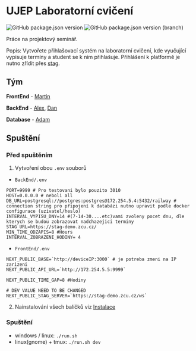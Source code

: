 # UJEP Laboratorní cvičení

![GitHub package.json version](https://img.shields.io/github/package-json/v/kopytkg/laborky/Dev?filename=FrontEnd%2Fpackage.json&label=FrontEnd) ![GitHub package.json version (branch)](https://img.shields.io/github/package-json/v/kopytkg/laborky/Dev?filename=BackEnd%2Fversion.json&label=BackEnd)



Práce na projektový seminář.

Popis: Vytvořete přihlašovací systém na laboratorní cvičení, kde vyučující vypisuje termíny a student se k nim přihlašuje. Přihlášení k platformě je nutno zřídit přes [stag](http://stag.ujep.cz/).


## Tým

**FrontEnd** - [Martin](https://github.com/kopytkg)

**BackEnd** -
[Alex](https://github.com/Bumross), [Dan](https://github.com/DanielRiha8906)

**Database** - [Adam](https://github.com/Midiros) 


## Spuštění

### Před spuštěním
1. Vytvoření obou `.env` souborů
- `BackEnd/.env`
```env
PORT=9999 # Pro testovani bylo pouzito 3010
HOST=0.0.0.0 # neboli all
DB_URL=postgresql://postgres:postgres@172.254.5.4:5432/railway # connection string pro připojení k databázi nutno upravit podle docker configurace (uzivatel/heslo)
INTERVAL_VYPISU_DNY=14 #(7-14-30....etc)vami zvoleny pocet dnu, dle kterych se budou zobrazovat nadchazejici terminy
STAG_URL=https://stag-demo.zcu.cz/
MIN_TIME_ODZAPIS=8 #Hours
INTERVAL_ZOBRAZENI_HODINY= 4
```
- `FrontEnd/.env`
```env
NEXT_PUBLIC_BASE=`http://deviceIP:3000` # je potreba zmeni na IP zarizeni
NEXT_PUBLIC_API_URL=`http://172.254.5.5:9999`

NEXT_PUBLIC_TIME_GAP=8 #Hodiny

# DEV VALUE NEED TO BE CHANGED
NEXT_PUBLIC_STAG_SERVER=`https://stag-demo.zcu.cz/ws`
```

2. Nainstalování všech balíčků viz [Instalace](#instalace)

### Spuštění
- windows / linux: `./run.sh`
- linux(gnome) + tmux: `./run.sh dev`
